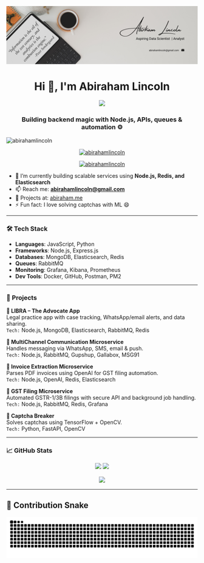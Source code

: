 [![MasterHead](https://github.com/AbirahamLincoln/abirahamlincoln/blob/main/Abirham%20Lincoln.png)](https://abiraham.me)
<h1 align="center">Hi 👋, I'm Abiraham Lincoln</h1>
<p align="center">
  <a href="https://github.com/DenverCoder1/readme-typing-svg">
    <img src="https://readme-typing-svg.herokuapp.com?font=Time+New+Roman&color=%23C8BE25&size=25&center=true&vCenter=true&width=600&height=100&lines=Backend+Developer;Node.js+Engineer;Automation+%7C+Web+Crawling+%7C+Elasticsearch;Always+learning+new+things">
  </a>
</p>

<h3 align="center">Building backend magic with Node.js, APIs, queues & automation ⚙️</h3>

<p align="left">
  <img src="https://komarev.com/ghpvc/?username=abirahamlincoln&label=Profile%20views&color=0e75b6&style=flat" alt="abirahamlincoln" />
</p>

<p align="center">
  <a href="https://github-profile-trophy.vercel.app/?username=abirahamlincoln">
    <img src="https://github-profile-trophy.vercel.app/?username=abirahamlincoln" alt="abirahamlincoln" />
  </a>
</p>

<p align="center">
  <a href="https://www.linkedin.com/in/abirahamlincoln/" target="blank">
    <img src="https://img.shields.io/twitter/follow/abirahamlincoln?logo=linkedin&style=for-the-badge" alt="abirahamlincoln" />
  </a>
</p>

- 🔧 I’m currently building scalable services using **Node.js, Redis, and Elasticsearch**  
- 📫 Reach me: **abirahamlincoln@gmail.com**  
- 🚀 Projects at: [abiraham.me](https://abiraham.me)  
- ⚡ Fun fact: I love solving captchas with ML 😄

---

### 🛠️ Tech Stack
- **Languages**: JavaScript, Python  
- **Frameworks**: Node.js, Express.js  
- **Databases**: MongoDB, Elasticsearch, Redis  
- **Queues**: RabbitMQ  
- **Monitoring**: Grafana, Kibana, Prometheus  
- **Dev Tools**: Docker, GitHub, Postman, PM2

---

### 🚀 Projects

**🔹 LIBRA – The Advocate App**  
Legal practice app with case tracking, WhatsApp/email alerts, and data sharing.  
`Tech:` Node.js, MongoDB, Elasticsearch, RabbitMQ, Redis  

**🔹 MultiChannel Communication Microservice**  
Handles messaging via WhatsApp, SMS, email & push.  
`Tech:` Node.js, RabbitMQ, Gupshup, Gallabox, MSG91  

**🔹 Invoice Extraction Microservice**  
Parses PDF invoices using OpenAI for GST filing automation.  
`Tech:` Node.js, OpenAI, Redis, Elasticsearch  

**🔹 GST Filing Microservice**  
Automated GSTR-1/3B filings with secure API and background job handling.  
`Tech:` Node.js, RabbitMQ, Redis, Grafana  

**🔹 Captcha Breaker**  
Solves captchas using TensorFlow + OpenCV.  
`Tech:` Python, FastAPI, OpenCV

---

### 📈 GitHub Stats
<div align="center">
  <img src="https://github-readme-stats-nine-sand.vercel.app/api?username=abirahamlincoln&show_icons=true&theme=react" />
  <img src="https://github-readme-stats-nine-sand.vercel.app/api/top-langs/?username=abirahamlincoln&layout=compact&theme=react" />
  <br/><br/>
  <img src="https://github-readme-streak-stats.herokuapp.com/?user=abirahamlincoln&theme=react" />
</div>

---

## 🐍 Contribution Snake
![snake gif](https://github.com/AbirahamLincoln/abirahamlincoln/blob/output/github-contribution-grid-snake.svg)

